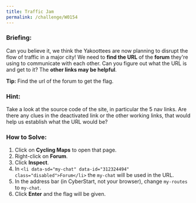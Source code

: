 ```yaml
---
title: Traffic Jam
permalink: /challenge/W0154
---
```


### Briefing: 
Can you believe it, we think the Yakoottees are now planning to disrupt the flow of traffic in a major city! We need to **find the URL** of the **forum** they're using to communicate with each other. Can you figure out what the URL is and get to it? The **other links may be helpful**.

**Tip:** Find the url of the forum to get the flag.

### Hint: 
Take a look at the source code of the site, in particular the 5 nav links. Are there any clues in the deactivated link or the other working links, that would help us establish what the URL would be?

### How to Solve: 
1. Click on **Cycling Maps** to open that page.
2. Right-click on **Forum**.
3. Click **Inspect**.
4. In `<li data-sd="my-chat" data-id="312324494" class="disabled">Forum</li>` the `my-chat` will be used in the URL.
5. In the address bar (in CyberStart, not your browser), change `my-routes` to `my-chat`.
6. Click **Enter** and the flag will be given.
